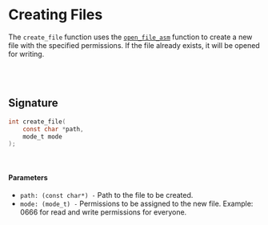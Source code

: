 # Creating Files
The `create_file` function uses the [`open_file_asm`](../Assembly/Open-and-Create-Files.md) function to create a new file with the specified permissions. If the file already exists, it will be opened for writing.

<br><br>

## Signature 
```C
int create_file(
    const char *path, 
    mode_t mode
);
```

<br>

#### Parameters
- `path: (const char*) -` Path to the file to be created.
- `mode: (mode_t) -` Permissions to be assigned to the new file. Example: 0666 for read and write permissions for everyone.